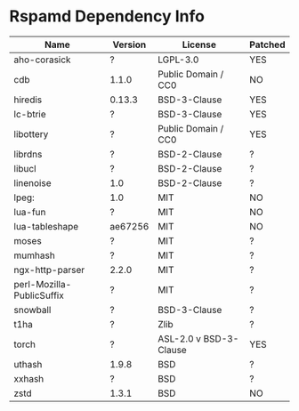 # Rspamd Dependency Info
| Name          | Version | License             | Patched |
| ---           | ---     | ---                 | ---     |
| aho-corasick  | ?       | LGPL-3.0            | YES     |
| cdb           | 1.1.0   | Public Domain / CC0 | NO      |
| hiredis       | 0.13.3  | BSD-3-Clause        | YES     |
| lc-btrie      | ?       | BSD-3-Clause        | YES     |
| libottery     | ?       | Public Domain / CC0 | YES     |
| librdns       | ?       | BSD-2-Clause        | ?       |
| libucl        | ?       | BSD-2-Clause        | ?       |
| linenoise     | 1.0     | BSD-2-Clause        | ?       |
| lpeg:         | 1.0     | MIT                 | NO      |
| lua-fun       | ?       | MIT                 | NO      |
| lua-tableshape | ae67256 | MIT                | NO      |
| moses         | ?       | MIT                 | ?       |
| mumhash       | ?       | MIT                 | ?       |
| ngx-http-parser | 2.2.0 | MIT                 | ?       |
| perl-Mozilla-PublicSuffix | ? | MIT           | ?       |
| snowball      | ?       | BSD-3-Clause        | ?       |
| t1ha          | ?       | Zlib                | ?       |
| torch         | ?       | ASL-2.0 v BSD-3-Clause | YES  |
| uthash        | 1.9.8   | BSD                 | ?       |
| xxhash        | ?       | BSD                 | ?       |
| zstd          | 1.3.1   | BSD                 | NO      |
